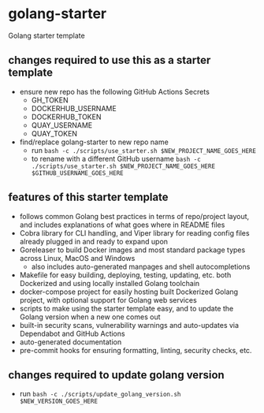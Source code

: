 # golang-starter
Golang starter template

## changes required to use this as a starter template
- ensure new repo has the following GitHub Actions Secrets
	- GH_TOKEN
	- DOCKERHUB_USERNAME
	- DOCKERHUB_TOKEN
	- QUAY_USERNAME
	- QUAY_TOKEN
- find/replace golang-starter to new repo name
	- run `bash -c ./scripts/use_starter.sh $NEW_PROJECT_NAME_GOES_HERE`
	- to rename with a different GitHub username `bash -c ./scripts/use_starter.sh $NEW_PROJECT_NAME_GOES_HERE $GITHUB_USERNAME_GOES_HERE`

## features of this starter template
- follows common Golang best practices in terms of repo/project layout, and includes explanations of what goes where in README files
- Cobra library for CLI handling, and Viper library for reading config files already plugged in and ready to expand upon
- Goreleaser to build Docker images and most standard package types across Linux, MacOS and Windows
	- also includes auto-generated manpages and shell autocompletions
- Makefile for easy building, deploying, testing, updating, etc. both Dockerized and using locally installed Golang toolchain
- docker-compose project for easily hosting built Dockerized Golang project, with optional support for Golang web services
- scripts to make using the starter template easy, and to update the Golang version when a new one comes out
- built-in security scans, vulnerability warnings and auto-updates via Dependabot and GitHub Actions
- auto-generated documentation
- pre-commit hooks for ensuring formatting, linting, security checks, etc.

## changes required to update golang version
- run `bash -c ./scripts/update_golang_version.sh $NEW_VERSION_GOES_HERE`
